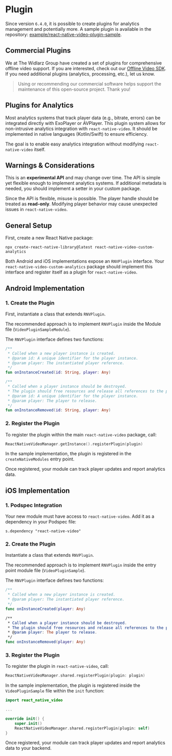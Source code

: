 # Plugin

Since version `6.4.0`, it is possible to create plugins for analytics management and potentially more.
A sample plugin is available in the repository: [example/react-native-video-plugin-sample](https://github.com/TheWidlarzGroup/react-native-video/tree/master/examples/react-native-video-plugin-sample).

## Commercial Plugins

We at The Widlarz Group have created a set of plugins for comprehensive offline video support. If you are interested, check out our [Offline Video SDK](https://www.thewidlarzgroup.com/offline-video-sdk/?utm_source=rnv&utm_medium=docs&utm_campaign=plugins&utm_id=text). If you need additional plugins (analytics, processing, etc.), let us know.

> Using or recommending our commercial software helps support the maintenance of this open-source project. Thank you!

## Plugins for Analytics

Most analytics systems that track player data (e.g., bitrate, errors) can be integrated directly with ExoPlayer or AVPlayer.
This plugin system allows for non-intrusive analytics integration with `react-native-video`. It should be implemented in native languages (Kotlin/Swift) to ensure efficiency.

The goal is to enable easy analytics integration without modifying `react-native-video` itself.

## Warnings & Considerations

This is an **experimental API** and may change over time. The API is simple yet flexible enough to implement analytics systems.
If additional metadata is needed, you should implement a setter in your custom package.

Since the API is flexible, misuse is possible. The player handle should be treated as **read-only**. Modifying player behavior may cause unexpected issues in `react-native-video`.

## General Setup

First, create a new React Native package:

```shell
npx create-react-native-library@latest react-native-video-custom-analytics
```

Both Android and iOS implementations expose an `RNVPlugin` interface.
Your `react-native-video-custom-analytics` package should implement this interface and register itself as a plugin for `react-native-video`.

## Android Implementation

### 1. Create the Plugin

First, instantiate a class that extends `RNVPlugin`.

The recommended approach is to implement `RNVPlugin` inside the Module file (`VideoPluginSampleModule`).

The `RNVPlugin` interface defines two functions:

```kotlin
/**
 * Called when a new player instance is created.
 * @param id: A unique identifier for the player instance.
 * @param player: The instantiated player reference.
 */
fun onInstanceCreated(id: String, player: Any)

/**
 * Called when a player instance should be destroyed.
 * The plugin should free resources and release all references to the player object.
 * @param id: A unique identifier for the player instance.
 * @param player: The player to release.
 */
fun onInstanceRemoved(id: String, player: Any)
```

### 2. Register the Plugin

To register the plugin within the main `react-native-video` package, call:

```kotlin
ReactNativeVideoManager.getInstance().registerPlugin(plugin)
```

In the sample implementation, the plugin is registered in the `createNativeModules` entry point.

Once registered, your module can track player updates and report analytics data.

## iOS Implementation

### 1. Podspec Integration

Your new module must have access to `react-native-video`. Add it as a dependency in your Podspec file:

```podfile
s.dependency "react-native-video"
```

### 2. Create the Plugin

Instantiate a class that extends `RNVPlugin`.

The recommended approach is to implement `RNVPlugin` inside the entry point module file (`VideoPluginSample`).

The `RNVPlugin` interface defines two functions:

```swift
/**
 * Called when a new player instance is created.
 * @param player: The instantiated player reference.
 */
func onInstanceCreated(player: Any)

/**
 * Called when a player instance should be destroyed.
 * The plugin should free resources and release all references to the player object.
 * @param player: The player to release.
 */
func onInstanceRemoved(player: Any)
```

### 3. Register the Plugin

To register the plugin in `react-native-video`, call:

```swift
ReactNativeVideoManager.shared.registerPlugin(plugin: plugin)
```

In the sample implementation, the plugin is registered inside the `VideoPluginSample` file within the `init` function:

```swift
import react_native_video

...

override init() {
    super.init()
    ReactNativeVideoManager.shared.registerPlugin(plugin: self)
}
```

Once registered, your module can track player updates and report analytics data to your backend.
